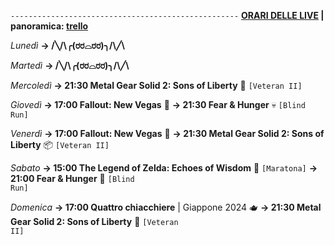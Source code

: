 <code>---------------------------------------------------</code>
<b><u>ORARI DELLE LIVE</u> | panoramica: <a href="https://trello.com/b/iKwdSGf3/sabaku">trello</a></b>

<i>Lunedì</i>
<b>→ /╲/\╭(ರರ⌓ರರ)╮/\╱\ </b>

<i>Martedì</i>
<b>→ /╲/\╭(ರರ⌓ರರ)╮/\╱\ </b>

<i>Mercoledì</i>
<b>→ 21:30 Metal Gear Solid 2: Sons of Liberty</b> 🗽 <code>[Veteran II]</code>

<i>Giovedì</i>
<b>→ 17:00 Fallout: New Vegas</b> 🥫
<b>→ 21:30 Fear & Hunger</b> 💀 <code>[Blind Run]</code>

<i>Venerdì</i>
<b>→ 17:00 Fallout: New Vegas</b> 🥫
<b>→ 21:30 Metal Gear Solid 2: Sons of Liberty</b> 📦 <code>[Veteran II]</code>

<i>Sabato</i>
<b>→ 15:00 The Legend of Zelda: Echoes of Wisdom</b> 🦉 <code>[Maratona]</code>
<b>→ 21:00 Fear & Hunger</b> 🍴 <code>[Blind Run]</code>

<i>Domenica</i>
<b>→ 17:00 Quattro chiacchiere</b> | Giappone 2024 🫖
<b>→ 21:30 Metal Gear Solid 2: Sons of Liberty</b> 🗽 <code>[Veteran II]</code>
